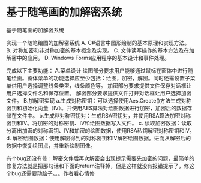 # 基于随笔画的加解密系统
基于随笔画的加解密系统


实现一个随笔绘图的加解密系统 
A. C#语言中图形绘制的基本原理和实现方法。
B. 对称加密和非对称加密的基本概念及实现。
C. 文件读写操作的基本方法及在加解密中的应用。
D. Windows Forms应用程序的基本设计和事件处理。

完成以下主要功能：
A.菜单设计
绘图部分要求用户能够通过鼠标在窗体中进行随笔绘画。窗体菜单的功能选择应至少包括：绘图，加密，解密。同时还需设置子菜单供用户选择调整线条类型，线条颜色等。
加密部分要求提供文件保存对话框让用户选择文件名和保存位置。
解密部分要求提供文件打开对话框让用户选择加密文件。
B.加解密实现
a.生成对称密钥：可以选择使用Aes.Create()方法生成对称密钥和初始化向量（IV）。并使用AES算法对绘图数据进行加密，加密后的数据存储在文件中。
b.生成非对称密钥对：生成RSA密钥对，并使用RSA算法加密对称密钥和IV。将加密的对称密钥、IV和绘图数据写入文件。
c. 读取加密数据：读取分离出加密的对称密钥、IV和加密的绘图数据，使用RSA私钥解密对称密钥和IV。
d. 解密绘图数据：使用解密得到的对称密钥和IV解密绘图数据。进而从解密后的数据中恢复绘图点，并重新绘制图像。

有个bug还没有修：解密文件后再次解密会出现提示需要先加密的问题，最简单的修复方法就是把那句话和下面的return注释掉，但是这样就没有报错提示了，修这个bug还需要动脑子。。。作者看心情修